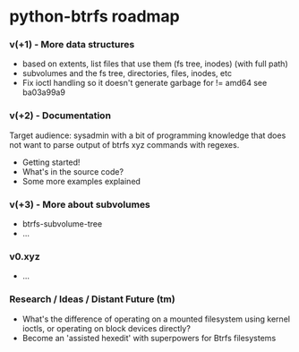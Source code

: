 python-btrfs roadmap
====================

### v(+1) - More data structures

* based on extents, list files that use them (fs tree, inodes) (with full path)
* subvolumes and the fs tree, directories, files, inodes, etc
* Fix ioctl handling so it doesn't generate garbage for != amd64 see ba03a99a9

### v(+2) - Documentation

Target audience: sysadmin with a bit of programming knowledge that does not
want to parse output of btrfs xyz commands with regexes.

* Getting started!
* What's in the source code?
* Some more examples explained

### v(+3) - More about subvolumes

* btrfs-subvolume-tree
* ...

### v0.xyz

* ...

### Research / Ideas / Distant Future (tm)
* What's the difference of operating on a mounted filesystem using kernel
  ioctls, or operating on block devices directly?
* Become an 'assisted hexedit' with superpowers for Btrfs filesystems
